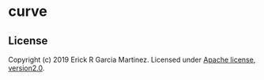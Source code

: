 # curve


## License
Copyright (c) 2019 Erick R Garcia Martinez.
Licensed under [Apache license, version2.0](LICENSE).
